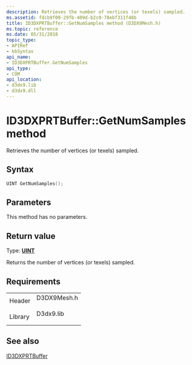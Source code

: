 ```yaml
---
description: Retrieves the number of vertices (or texels) sampled.
ms.assetid: fdcb9f09-29fb-409d-b2c0-78ebf311f48b
title: ID3DXPRTBuffer::GetNumSamples method (D3DX9Mesh.h)
ms.topic: reference
ms.date: 05/31/2018
topic_type: 
- APIRef
- kbSyntax
api_name: 
- ID3DXPRTBuffer.GetNumSamples
api_type: 
- COM
api_location: 
- d3dx9.lib
- d3dx9.dll
---
```


# ID3DXPRTBuffer::GetNumSamples method

Retrieves the number of vertices (or texels) sampled.

## Syntax


```C++
UINT GetNumSamples();
```



## Parameters

This method has no parameters.

## Return value

Type: **[**UINT**](../winprog/windows-data-types.md)**

Returns the number of vertices (or texels) sampled.

## Requirements



|                    |                                                                                        |
|--------------------|----------------------------------------------------------------------------------------|
| Header<br/>  | <dl> <dt>D3DX9Mesh.h</dt> </dl> |
| Library<br/> | <dl> <dt>D3dx9.lib</dt> </dl>   |



## See also

<dl> <dt>

[ID3DXPRTBuffer](id3dxprtbuffer.md)
</dt> </dl>

 

 
